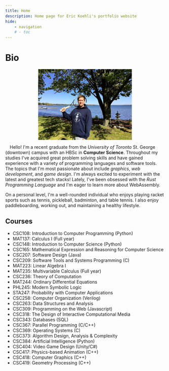 ```yaml
---
title: Home
description: Home page for Eric Koehli's portfolio website
hide:
    - navigation
    # - toc
---
```


# Bio

<figure>
    <img src="/assets/images/tennisPic1.jpg" alt="" style="width:70%; display: block; margin: 0 auto" />
</figure>
<!-- ![Image title](assets/images/tennisPic1.jpg){ width="500" } -->

&emsp;Hello! I'm a recent graduate from the *University of Toronto* St. George
(downtown) campus with an HBSc in **Computer Science**. Throughout my studies 
I've acquired great problem solving
skills and have gained experience with a variety of programming
languages and software tools. The topics that I'm most passionate about include
*graphics*, *web development*, and *game design*. I'm always excited to experiment
with the latest and greatest tech stacks! 
Lately, I've been obsessed with the *Rust Programming Language* and I'm eager to learn
more about WebAssembly.

On a personal level, I'm a well-rounded individual who enjoys playing racket
sports such as tennis, pickleball, badminton, and table tennis. I also
enjoy paddleboarding, working out, and maintaining a healthy lifestyle.


## Courses
* CSC108: Introduction to Computer Programming (Python)
* MAT137: Calculus I (Full year)
* CSC148: Introduction to Computer Science (Python)
* CSC165: Mathematical Expression and Reasoning for Computer Science
* CSC207: Software Design (Java)
* CSC209: Software Tools and Systems Programming (C)
* MAT223: Linear Algebra I
* MAT235: Multivariable Calculus (Full year)
* CSC236: Theory of Computation
* MAT244: Ordinary Differential Equations
* PHL245: Modern Symbolic Logic
* STA247: Probability with Computer Applications
* CSC258: Computer Organization (Verilog)
* CSC263: Data Structures and Analysis
* CSC309: Programming on the Web (Javascript)
* CSC318: The Design of Interactive Computational Media
* CSC343: Databases (SQL)
* CSC367: Parallel Programming (C/C++)
* CSC369: Operating Systems (C)
* CSC373: Algorithm Design, Analysis & Complexity
* CSC384: Artificial Intelligence (Python)
* CSC404: Video Game Design (Unity/C#) 
* CSC417: Physics-based Animation (C++)
* CSC418: Computer Graphics (C++)
* CSC419: Geometry Processing (C++)
